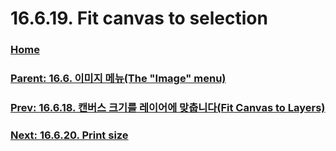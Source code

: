 # 16.6.19. Fit canvas to selection

### [Home](./00-home.md)
### [Parent: 16.6. 이미지 메뉴(The "Image" menu)](./16-06-00-the-image-menu.md)
### [Prev: 16.6.18. 캔버스 크기를 레이어에 맞춥니다(Fit Canvas to Layers)](./16-06-18-fit-canvas-to-layers.md)
### [Next: 16.6.20. Print size](./16-06-20-print-size.md)
